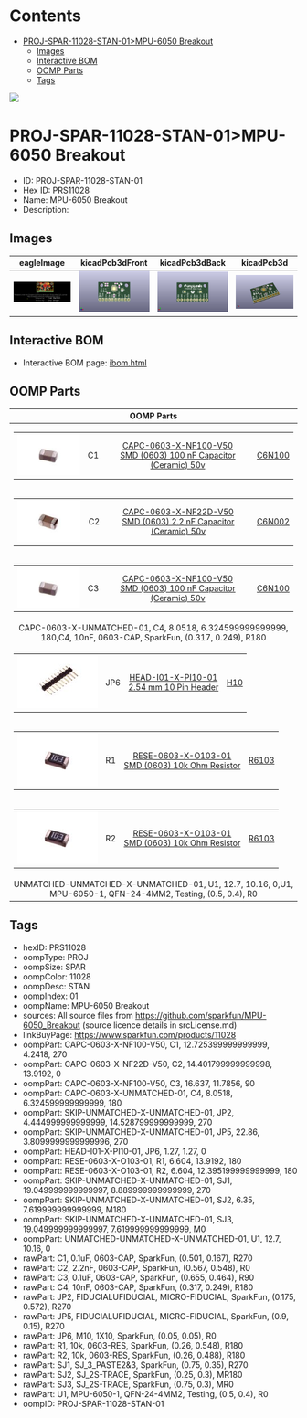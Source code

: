 



Contents
========

* [PROJ-SPAR-11028-STAN-01>MPU-6050 Breakout](#proj-spar-11028-stan-01mpu-6050-breakout)
	* [Images](#images)
	* [Interactive BOM](#interactive-bom)
	* [OOMP Parts](#oomp-parts)
	* [Tags](#tags)
  
![][im]
# PROJ-SPAR-11028-STAN-01>MPU-6050 Breakout

- ID: PROJ-SPAR-11028-STAN-01
- Hex ID: PRS11028
- Name: MPU-6050 Breakout
- Description: 

## Images
  
  

|eagleImage|kicadPcb3dFront|kicadPcb3dBack|kicadPcb3d|
| :---: | :---: | :---: | :---: |
|[![eagleImage](eagleImage_140.png)](eagleImage_600.png)|[![kicadPcb3dFront](kicadPcb3dFront_140.png)](kicadPcb3dFront_600.png)|[![kicadPcb3dBack](kicadPcb3dBack_140.png)](kicadPcb3dBack_600.png)|[![kicadPcb3d](kicadPcb3d_140.png)](kicadPcb3d_600.png)|

## Interactive BOM

- Interactive BOM page: [ibom.html](kicad/bom/ibom.html)

## OOMP Parts
  

|OOMP Parts|
| :---: |
|<table><tr><td>![CAPC-0603-X-NF100-V50](https://raw.githubusercontent.com/oomlout/oomlout_OOMP_parts/main/CAPC-0603-X-NF100-V50/image_140.jpg)</td><td> C1</td><td>[CAPC-0603-X-NF100-V50<br>SMD (0603) 100 nF Capacitor (Ceramic) 50v](https://github.com/oomlout/oomlout_OOMP_parts/tree/main/CAPC-0603-X-NF100-V50/)</td><td>[C6N100](https://github.com/oomlout/oomlout_OOMP_parts/tree/main/CAPC-0603-X-NF100-V50/)</td></tr></table>|
|<table><tr><td>![CAPC-0603-X-NF22D-V50](https://raw.githubusercontent.com/oomlout/oomlout_OOMP_parts/main/CAPC-0603-X-NF22D-V50/image_140.jpg)</td><td> C2</td><td>[CAPC-0603-X-NF22D-V50<br>SMD (0603) 2.2 nF Capacitor (Ceramic) 50v](https://github.com/oomlout/oomlout_OOMP_parts/tree/main/CAPC-0603-X-NF22D-V50/)</td><td>[C6N002](https://github.com/oomlout/oomlout_OOMP_parts/tree/main/CAPC-0603-X-NF22D-V50/)</td></tr></table>|
|<table><tr><td>![CAPC-0603-X-NF100-V50](https://raw.githubusercontent.com/oomlout/oomlout_OOMP_parts/main/CAPC-0603-X-NF100-V50/image_140.jpg)</td><td> C3</td><td>[CAPC-0603-X-NF100-V50<br>SMD (0603) 100 nF Capacitor (Ceramic) 50v](https://github.com/oomlout/oomlout_OOMP_parts/tree/main/CAPC-0603-X-NF100-V50/)</td><td>[C6N100](https://github.com/oomlout/oomlout_OOMP_parts/tree/main/CAPC-0603-X-NF100-V50/)</td></tr></table>|
|CAPC-0603-X-UNMATCHED-01, C4, 8.0518, 6.324599999999999, 180,C4, 10nF, 0603-CAP, SparkFun, (0.317, 0.249), R180|
|<table><tr><td>![HEAD-I01-X-PI10-01](https://raw.githubusercontent.com/oomlout/oomlout_OOMP_parts/main/HEAD-I01-X-PI10-01/image_140.jpg)</td><td> JP6</td><td>[HEAD-I01-X-PI10-01<br>2.54 mm 10 Pin Header](https://github.com/oomlout/oomlout_OOMP_parts/tree/main/HEAD-I01-X-PI10-01/)</td><td>[H10](https://github.com/oomlout/oomlout_OOMP_parts/tree/main/HEAD-I01-X-PI10-01/)</td></tr></table>|
|<table><tr><td>![RESE-0603-X-O103-01](https://raw.githubusercontent.com/oomlout/oomlout_OOMP_parts/main/RESE-0603-X-O103-01/image_140.jpg)</td><td> R1</td><td>[RESE-0603-X-O103-01<br>SMD (0603) 10k Ohm Resistor](https://github.com/oomlout/oomlout_OOMP_parts/tree/main/RESE-0603-X-O103-01/)</td><td>[R6103](https://github.com/oomlout/oomlout_OOMP_parts/tree/main/RESE-0603-X-O103-01/)</td></tr></table>|
|<table><tr><td>![RESE-0603-X-O103-01](https://raw.githubusercontent.com/oomlout/oomlout_OOMP_parts/main/RESE-0603-X-O103-01/image_140.jpg)</td><td> R2</td><td>[RESE-0603-X-O103-01<br>SMD (0603) 10k Ohm Resistor](https://github.com/oomlout/oomlout_OOMP_parts/tree/main/RESE-0603-X-O103-01/)</td><td>[R6103](https://github.com/oomlout/oomlout_OOMP_parts/tree/main/RESE-0603-X-O103-01/)</td></tr></table>|
|UNMATCHED-UNMATCHED-X-UNMATCHED-01, U1, 12.7, 10.16, 0,U1, MPU-6050-1, QFN-24-4MM2, Testing, (0.5, 0.4), R0|

## Tags

- hexID: PRS11028
- oompType: PROJ
- oompSize: SPAR
- oompColor: 11028
- oompDesc: STAN
- oompIndex: 01
- oompName: MPU-6050 Breakout
- sources: All source files from https://github.com/sparkfun/MPU-6050_Breakout (source licence details in srcLicense.md)
- linkBuyPage: https://www.sparkfun.com/products/11028
- oompPart: CAPC-0603-X-NF100-V50, C1, 12.725399999999999, 4.2418, 270
- oompPart: CAPC-0603-X-NF22D-V50, C2, 14.401799999999998, 13.9192, 0
- oompPart: CAPC-0603-X-NF100-V50, C3, 16.637, 11.7856, 90
- oompPart: CAPC-0603-X-UNMATCHED-01, C4, 8.0518, 6.324599999999999, 180
- oompPart: SKIP-UNMATCHED-X-UNMATCHED-01, JP2, 4.444999999999999, 14.528799999999999, 270
- oompPart: SKIP-UNMATCHED-X-UNMATCHED-01, JP5, 22.86, 3.8099999999999996, 270
- oompPart: HEAD-I01-X-PI10-01, JP6, 1.27, 1.27, 0
- oompPart: RESE-0603-X-O103-01, R1, 6.604, 13.9192, 180
- oompPart: RESE-0603-X-O103-01, R2, 6.604, 12.395199999999999, 180
- oompPart: SKIP-UNMATCHED-X-UNMATCHED-01, SJ1, 19.049999999999997, 8.889999999999999, 270
- oompPart: SKIP-UNMATCHED-X-UNMATCHED-01, SJ2, 6.35, 7.619999999999999, M180
- oompPart: SKIP-UNMATCHED-X-UNMATCHED-01, SJ3, 19.049999999999997, 7.619999999999999, M0
- oompPart: UNMATCHED-UNMATCHED-X-UNMATCHED-01, U1, 12.7, 10.16, 0
- rawPart: C1, 0.1uF, 0603-CAP, SparkFun, (0.501, 0.167), R270
- rawPart: C2, 2.2nF, 0603-CAP, SparkFun, (0.567, 0.548), R0
- rawPart: C3, 0.1uF, 0603-CAP, SparkFun, (0.655, 0.464), R90
- rawPart: C4, 10nF, 0603-CAP, SparkFun, (0.317, 0.249), R180
- rawPart: JP2, FIDUCIALUFIDUCIAL, MICRO-FIDUCIAL, SparkFun, (0.175, 0.572), R270
- rawPart: JP5, FIDUCIALUFIDUCIAL, MICRO-FIDUCIAL, SparkFun, (0.9, 0.15), R270
- rawPart: JP6, M10, 1X10, SparkFun, (0.05, 0.05), R0
- rawPart: R1, 10k, 0603-RES, SparkFun, (0.26, 0.548), R180
- rawPart: R2, 10k, 0603-RES, SparkFun, (0.26, 0.488), R180
- rawPart: SJ1, SJ_3_PASTE2&3, SparkFun, (0.75, 0.35), R270
- rawPart: SJ2, SJ_2S-TRACE, SparkFun, (0.25, 0.3), MR180
- rawPart: SJ3, SJ_2S-TRACE, SparkFun, (0.75, 0.3), MR0
- rawPart: U1, MPU-6050-1, QFN-24-4MM2, Testing, (0.5, 0.4), R0
- oompID: PROJ-SPAR-11028-STAN-01



[im]: kicadPcb3d_450.png
